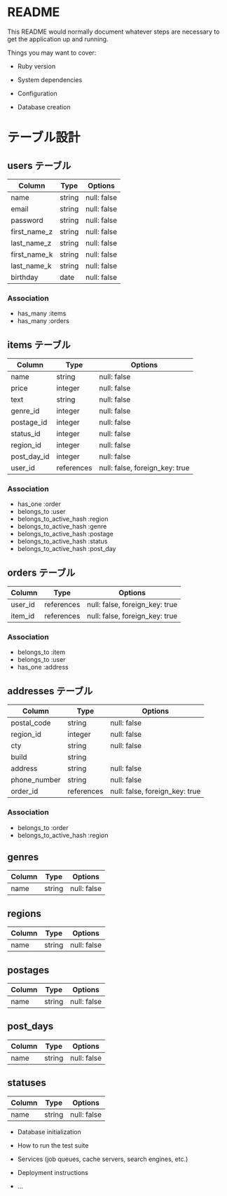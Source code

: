 # README

This README would normally document whatever steps are necessary to get the
application up and running.

Things you may want to cover:

* Ruby version

* System dependencies

* Configuration

* Database creation
# テーブル設計

## users テーブル

| Column       | Type   | Options     |
| --------     | ------ | ----------- |
| name         | string | null: false |
| email        | string | null: false |
| password     | string | null: false |
| first_name_z | string | null: false |
| last_name_z  | string | null: false |
| first_name_k | string | null: false |
| last_name_k  | string | null: false |
| birthday     | date   | null: false |

### Association

- has_many :items
- has_many :orders

## items テーブル

| Column      | Type       | Options                        |
| ------      | ------     | -----------                    |
| name        | string     | null: false                    |
| price       | integer    | null: false                    |
| text        | string     | null: false                    |
| genre_id    | integer    | null: false                    |
| postage_id  | integer    | null: false                    |
| status_id   | integer    | null: false                    |
| region_id   | integer    | null: false                    |
| post_day_id | integer    | null: false                    |
| user_id     | references | null: false, foreign_key: true |

### Association

- has_one :order
- belongs_to :user
- belongs_to_active_hash :region
- belongs_to_active_hash :genre
- belongs_to_active_hash :postage
- belongs_to_active_hash :status
- belongs_to_active_hash :post_day

## orders テーブル

| Column    | Type       | Options                        |
| ------    | ------     | -----------                    |
| user_id   | references | null: false, foreign_key: true |
| item_id   | references | null: false, foreign_key: true |

### Association

- belongs_to :item
- belongs_to :user
- has_one :address

## addresses テーブル
| Column       | Type       | Options                        |
| --------     | ------     | -----------                    |
| postal_code  | string     | null: false                    |
| region_id    | integer    | null: false                    |
| cty          | string     | null: false                    |
| build        | string     |                                |
| address      | string     | null: false                    |
| phone_number | string     | null: false                    |
| order_id     | references | null: false, foreign_key: true |

### Association

- belongs_to :order
- belongs_to_active_hash :region

## genres

| Column   | Type   | Options     |
| -------- | ------ | ----------- |
| name     | string | null: false |

## regions

| Column   | Type   | Options     |
| -------- | ------ | ----------- |
| name     | string | null: false |

## postages

| Column   | Type   | Options     |
| -------- | ------ | ----------- |
| name     | string | null: false |

## post_days

| Column   | Type   | Options     |
| -------- | ------ | ----------- |
| name     | string | null: false |

## statuses

| Column   | Type   | Options     |
| -------- | ------ | ----------- |
| name     | string | null: false |


* Database initialization

* How to run the test suite

* Services (job queues, cache servers, search engines, etc.)

* Deployment instructions

* ...
